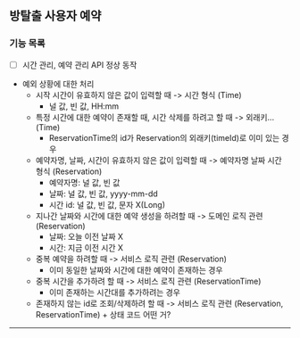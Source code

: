 ## 방탈출 사용자 예약

### 기능 목록

- [ ] 시간 관리, 예약 관리 API 정상 동작
- 예외 상황에 대한 처리
    - 시작 시간이 유효하지 않은 값이 입력할 때 -> 시간 형식 (Time)  
        - 널 값, 빈 값, HH:mm
    - 특정 시간에 대한 예약이 존재할 때, 시간 삭제를 하려고 할 때 -> 외래키... (Time)
        - ReservationTime의 id가 Reservation의 외래키(timeId)로 이미 있는 경우 
    - 예약자명, 날짜, 시간이 유효하지 않은 값이 입력할 때 -> 예약자명 날짜 시간 형식 (Reservation)
        - 예약자명: 널 값, 빈 값
        - 날짜: 널 값, 빈 값, yyyy-mm-dd
        - 시간 id: 널 값, 빈 값, 문자 X(Long)
    - 지나간 날짜와 시간에 대한 예약 생성을 하려할 때 -> 도메인 로직 관련 (Reservation)
        - 날짜: 오늘 이전 날짜 X
        - 시간: 지금 이전 시간 X
    - 중복 예약을 하려할 때 -> 서비스 로직 관련 (Reservation)
        - 이미 동일한 날짜와 시간에 대한 예약이 존재하는 경우
    - 중복 시간을 추가하려 할 때 -> 서비스 로직 관련 (ReservationTime)
        - 이미 존재하는 시간대를 추가하려는 경우
    - 존재하지 않는 id로 조회/삭제하려 할 때 -> 서비스 로직 관련 (Reservation, ReservationTime) + 상태 코드 어떤 거?
    
---
